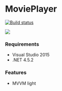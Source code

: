 # MoviePlayer

[![Build status](https://ci.appveyor.com/api/projects/status/4ii2eu3qng3s1p39?svg=true)](https://ci.appveyor.com/project/ikageso/movieplayer)

![](https://github.com/ikageso/MoviePlayer/wiki/images/main01.jpg)

### Requirements
* Visual Studio 2015
* .NET 4.5.2

### Features
* MVVM light
